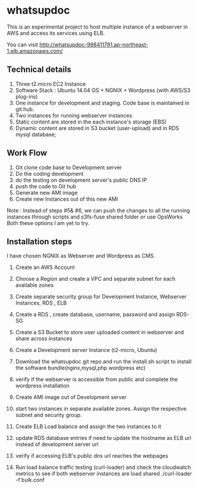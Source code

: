# whatsupdoc

This is an experimental project to host multiple instance of a webserver in AWS and access its services using ELB.

You can visit http://whatsupdoc-998411791.ap-northeast-1.elb.amazonaws.com/

Technical details
-----------------

1. Three t2.micro EC2 Instance
2. Software Stack : Ubuntu 14.04 OS + NGNIX +  Wordpress (with AWS/S3 plug-ins) 
3. One instance for development and staging. Code base is maintained in git hub.
4. Two instances for running webserver instances
5. Static content are stored in the each instance's storage (EBS)
6. Dynamic content are stored in S3 bucket (user-upload) and in RDS mysql database; 


Work Flow
----------
1. Git clone code base to Development server
2. Do the coding development
3. do the testing on development server's public DNS IP
4. push the code to Git hub
5. Generate new AMI image
6. Create new Instances out of this new AMI

Note : Instead of steps #5& #6, 
        we can push the changes to all the running instances through scripts and s3fs-fuse shared folder
		or use OpsWorks
		Both these options I am yet to try.

Installation steps
------------------

I have chosen NGNIX as Webserver and Wordpress as CMS.

1. Create an AWS Account

2. Choose a Region and create a VPC and separate subnet for each available zones

3. Create separate security group for Development Instance, Webserver Instances, RDS , ELB

4. Create a RDS , create database, username, password and assign RDS-SG

5. Create a S3 Bucket to store user uploaded content in webserver and share across instances

6. Create a Development server Instance (t2-micro, Ubuntu)

7. Download the whatsupdoc git repo and run the install.sh script to install the software bundle(nginx,mysql,php wordpress etc)

8. verify if the webserver is accessible from public and complete the wordpress installation

9. Create AMI image out of Development server 

10. start two instances in separate available zones. Assign the respective subnet and security group.

11. Create ELB Load balance and assign the two instances to it

12. update RDS database entries if need to update the hostname as ELB url instead of development server url

13. verify if accessing ELB's public dns url reaches the webpages

14. Run load balance traffic testing (curl-loader) and check the cloudwatch metrics to see if both webserver instances are load shared
     ./curl-loader -f bulk.conf


